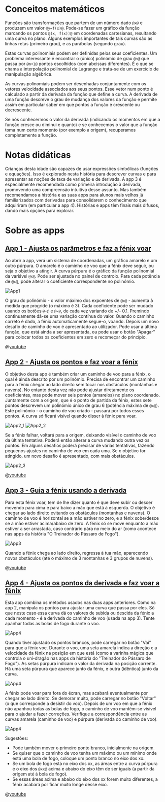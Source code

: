 # Conceitos matemáticos
Funções são transformações que partem de um número dado `@x@` e produzem um valor `@y=f(x)@`. Pode-se fazer um gráfico da função marcando os pontos `@(x, f(x))@` em coordenadas cartesianas, resultando uma curva no plano. Alguns exemplos importantes de tais curvas são as linhas retas (primeiro grau), e as parábolas (segundo grau).

Estas curvas polinomiais podem ser definidas pelos seus coeficientes. Um problema interessante é encontrar o (único) polinómio de grau `@n@` que passa por `@n+1@` pontos escolhidos (com abcissas diferentes). É o que se chama a interpolação polinomial de Lagrange e trata-se de um exercício de manipulação algébrica.

As curvas polinomiais podem ser desenhadas conjuntamente com os vetores velocidade associados aos seus pontos. Esse vetor num ponto é calculado a partir da derivada da função que define a curva. A derivada de uma função descreve o grau de mudança dos valores da função e permite assim em particular saber em que pontos a função é crescente ou decrescente.

Se nós conhecermos o valor da derivada (indicando os momentos em que a função cresce ou diminui e quanto)  e se conhecemos o valor que a função toma num certo momento (por exemplo a origem), recuperamos completamente a função.

# Notas didáticas
Crianças desta idade são capazes de usar expressões simbólicas (funções e equações). Isso é explorado nesta história para descrever curvas e para apresentar as noções de taxa de variação e de derivada. A app 3 é especialmente recomendada como primeira introdução à derivada, promovendo uma compreensão intuitiva desse assunto. Mas também recomendamos a história e as suas apps para alunos mais velhos já familiarizados com derivadas para consolidarem o conhecimento que adquiriram (em particular a app 4). Histórias e apps têm finais mais difusos, dando mais opções para explorar.

# Sobre as apps

## [App 1 - Ajusta os parâmetros e faz a fénix voar]($HUB_URL/pt/apps/?appNumber=0&story=fire-3)

Ao abrir a app, verá um sistema de coordenadas, um gráfico amarelo e um outro púrpura. O amarelo é o caminho de voo que a fénix deve seguir, ou seja o objetivo a atingir. A curva púrpura é o gráfico da função polinomial da variável `@x@`. Pode ser ajustada no painel de controlo. Para cada potência de `@x@`, pode alterar o coeficiente correspondente no polinómio.

![App1](/stories/fire-3/img/_align-center_/app1-pt.png)

O grau do polinómio - o valor máximo dos expoentes de `@x@` - aumenta à medida que progride (o máximo é 3). Cada coeficiente pode ser mudado usando os botões `@+@` e `@-@`, de cada vez variando de +/- 0.1. Premindo continuamente dá-se uma variação contínua do valor. Quando o caminho correto é dado, a fénix automaticamente segue-o, voando. Depois um novo desafio de caminho de voo é apresentado ao utilizador. Pode usar a última função, que está ainda a ser apresentada, ou pode usar o botão "Apagar" para colocar todos os coeficientes em zero e recomeçar do princípio.

@[youtube](Vgkz6XrMVIM?_align-center_)

## [App 2 - Ajusta os pontos e faz voar a fénix]($HUB_URL/pt/apps/?appNumber=1&story=fire-3)

O objetivo desta app é também criar um caminho de voo para a fénix, o qual é ainda descrito por um polinómio. Precisa de encontrar um caminho para a fénix chegar ao lado direito sem tocar nos obstáculos (montanhas e nuvens). No entanto desta vez não pode ajustar diretamente os coeficientes, mas pode mover seis pontos (amarelos) no plano coordenado. Juntamente com a origem, que é o ponto de partida da fénix, estes sete pontos descrevem um polinómio único de grau 6 (potência máxima de `@x@`). Este polinómio - o caminho de voo criado - passará por todos esses pontos. A curva só ficará visível quando disser à fénix para voar.

![App2_1](/stories/fire-3/img/2_1.png)
![App2_2](/stories/fire-3/img/2_2.png)

Se a fénix falhar, voltará para a origem, deixando visível o caminho de voo da última tentativa. Poderá então alterar a curva mudando outra vez os pontos. Em alguns desafios poderá precisar de várias tentativas, fazendo pequenos ajustes no caminho de voo em cada uma. Se o objetivo for atingido, um novo desafio é apresentado, com mais obstáculos.

![App2_3](/stories/fire-3/img/_align-center_/2_3.png)

@[youtube](4tz4YHZZWYY?_align-center_)

## [App 3 - Guia a fénix usando a derivada]($HUB_URL/pt/apps/?appNumber=2&story=fire-3)

Para esta fénix voar, tem de lhe dizer quanto é que deve subir ou descer movendo para cima e para baixo a mão que está à esquerda. O objetivo é chegar ao lado direito evitando os obstáculos (montanhas e nuvens). O caminho de voo é horizontal se a mão estiver no zero, e a fénix sobe/desce se a mão estiver acima/abaixo de zero. A fénix só se move enquanto a mão estiver a ser arrastada, caso contrário pára no meio do ar (como acontece nas apps da história "O Treinador do Pássaro de Fogo").

![App3](/stories/fire-3/img/_align-center_/3.png)

Quando a fénix chega ao lado direito, regressa à tua mão, aparecendo novos obstáculos (até o máximo de 3 montanhas e 3 grupos de nuvens).

@[youtube](xu9rp0zH3vQ?_align-center_)

## [App 4 - Ajusta os pontos da derivada e faz voar a fénix]($HUB_URL/pt/apps/?appNumber=3&story=fire-3)

Esta app combina os métodos usados nas duas apps anteriores. Como na app 2, manipula os pontos para ajustar uma curva que passa por eles. Só que neste caso essa curva dá os valores de subida ou descida da fénix a cada momento - é a derivada do caminho de voo (usada na app 3). Tente apanhar todas as bolas de fogo durante o voo.

![App4](/stories/fire-3/img/_align-center_/4_1.png)

Quando tiver ajustado os pontos brancos, pode carregar no botão "Vai" para que a fénix voe. Durante o voo, uma seta amarela indica a direção e a velocidade da fénix na posição em que está (como a varinha mágica que controla o uni-dragão nas apps da história do "Treinador do Pássaro de Fogo"). As setas púrpura indicam o valor da derivada na posição corrente. Há uma seta púrpura que aparece junto da fénix, e outra (idêntica) junto da curva.

![App4](/stories/fire-3/img/_align-center_/4_2-pt.png)

A fénix pode voar para fora do écran, mas acabará eventualmente por chegar ao lado direito. Se demorar muito, pode carregar no botão "Voltar" (o que corresponde a desistir do voo). Depois de um voo em que a fénix não apanhou todas as bolas de fogo, o caminho de voo mantém-se visível para o ajudar a fazer correções. Verifique a correspondência entre as curvas amarela (caminho de voo) e púrpura (derivada do caminho de voo).

![App4](/stories/fire-3/img/_align-center_/4_3.png)

Sugestões:
* Pode também mover o primeiro ponto branco, inicialmente na origem.
* Se quiser que o caminho de voo tenha um máximo ou um mínimo onde está uma bola de fogo, coloque um ponto branco no eixo dos xx.
* Se um bola de fogo está  no eixo dos xx, as áreas entre a curva púrpura e o eixo dos `@xx@` acima e abaixo do eixo têm de ser iguais (a partir da origem até à bola de fogo).
* Se essas áreas acima e abaixo do eixo dos xx forem muito diferentes, a fénix acabará por ficar muito longe desse eixo.

@[youtube](-z5_LG3fgTY?_align-center_)


